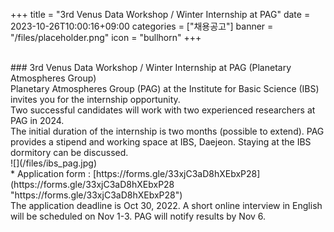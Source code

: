 +++
title = "3rd Venus Data Workshop / Winter Internship at PAG"
date = 2023-10-26T10:00:16+09:00
categories = ["채용공고"]
banner = "/files/placeholder.png"
icon = "bullhorn"
+++
<!--more-->

<br>
### 3rd Venus Data Workshop / Winter Internship at PAG (Planetary Atmospheres Group)

<br>
Planetary Atmospheres Group (PAG) at the Institute for Basic Science (IBS) invites you for the internship opportunity.
<br>
Two successful candidates will work with two experienced researchers at PAG in 2024.
<br>
The initial duration of the internship is two months (possible to extend). PAG provides a stipend and working space at IBS, Daejeon. Staying at the IBS dormitory can be discussed.
<br>
![](/files/ibs_pag.jpg)
<br>
* Application form : [https://forms.gle/33xjC3aD8hXEbxP28](https://forms.gle/33xjC3aD8hXEbxP28 "https://forms.gle/33xjC3aD8hXEbxP28")
<br>
The application deadline is Oct 30, 2022. A short online interview in English will be scheduled on Nov 1-3. PAG will notify results by Nov 6.
